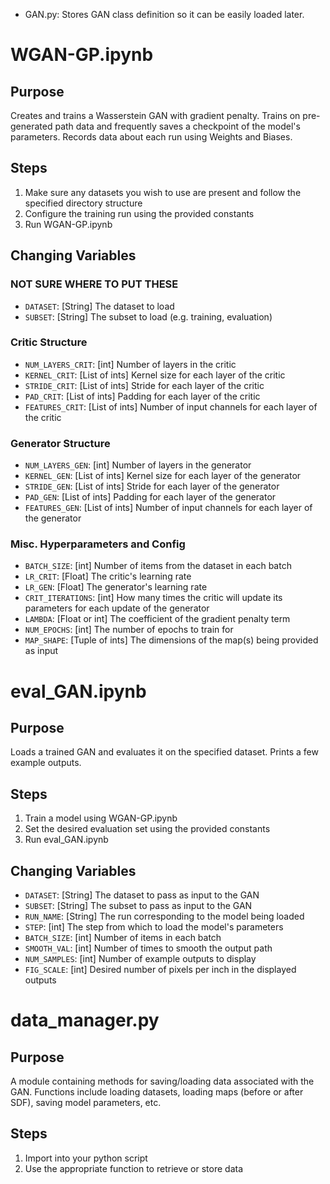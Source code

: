 

- GAN.py: Stores GAN class definition so it can be easily loaded later.


<!-- ----------------------------------------------------------------------------------------------------------------------------------------------------------------------------------- -->
# WGAN-GP.ipynb

## Purpose
Creates and trains a Wasserstein GAN with gradient penalty. Trains on pre-generated path data and frequently saves a checkpoint of the model's parameters. Records data about each run using Weights and Biases.

## Steps
1. Make sure any datasets you wish to use are present and follow the specified directory structure
2. Configure the training run using the provided constants
3. Run WGAN-GP.ipynb

## Changing Variables
### NOT SURE WHERE TO PUT THESE
- ```DATASET```: [String] The dataset to load
- ```SUBSET```: [String] The subset to load (e.g. training, evaluation)

### Critic Structure
- ```NUM_LAYERS_CRIT```: [int] Number of layers in the critic
- ```KERNEL_CRIT```: [List of ints] Kernel size for each layer of the critic
- ```STRIDE_CRIT```: [List of ints] Stride for each layer of the critic
- ```PAD_CRIT```: [List of ints] Padding for each layer of the critic
- ```FEATURES_CRIT```: [List of ints] Number of input channels for each layer of the critic

### Generator Structure
- ```NUM_LAYERS_GEN```: [int] Number of layers in the generator
- ```KERNEL_GEN```: [List of ints] Kernel size for each layer of the generator
- ```STRIDE_GEN```: [List of ints] Stride for each layer of the generator
- ```PAD_GEN```: [List of ints] Padding for each layer of the generator
- ```FEATURES_GEN```: [List of ints] Number of input channels for each layer of the generator

### Misc. Hyperparameters and Config
- ```BATCH_SIZE```: [int] Number of items from the dataset in each batch
- ```LR_CRIT```: [Float] The critic's learning rate
- ```LR_GEN```: [Float] The generator's learning rate
- ```CRIT_ITERATIONS```: [int] How many times the critic will update its parameters for each update of the generator
- ```LAMBDA```: [Float or int] The coefficient of the gradient penalty term
- ```NUM_EPOCHS```: [int] The number of epochs to train for
- ```MAP_SHAPE```: [Tuple of ints] The dimensions of the map(s) being provided as input


<!-- ------------------------------------------------------------------------------------------------------------------------------------------------------------------------------------ -->
# eval_GAN.ipynb

## Purpose
Loads a trained GAN and evaluates it on the specified dataset. Prints a few example outputs.

## Steps
1. Train a model using WGAN-GP.ipynb
2. Set the desired evaluation set using the provided constants
3. Run eval_GAN.ipynb

## Changing Variables
- ```DATASET```: [String] The dataset to pass as input to the GAN
- ```SUBSET```: [String] The subset to pass as input to the GAN
- ```RUN_NAME```: [String] The run corresponding to the model being loaded
- ```STEP```: [int] The step from which to load the model's parameters
- ```BATCH_SIZE```: [int] Number of items in each batch
- ```SMOOTH_VAL```: [int] Number of times to smooth the output path
- ```NUM_SAMPLES```: [int] Number of example outputs to display
- ```FIG_SCALE```: [int] Desired number of pixels per inch in the displayed outputs


<!-- ------------------------------------------------------------------------------------------------------------------------------------------------------------------------------------ -->
# data_manager.py

## Purpose
A module containing methods for saving/loading data associated with the GAN. Functions include loading datasets, loading maps (before or after SDF), saving model parameters, etc.

## Steps
1. Import into your python script
2. Use the appropriate function to retrieve or store data




